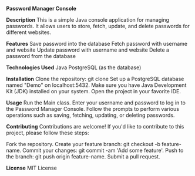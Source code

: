 **Password Manager Console**

**Description**
This is a simple Java console application for managing passwords. It allows users to store, fetch, update, and delete passwords for different websites.

**Features**
Save password into the database
Fetch password with username and website
Update password with username and website
Delete a password from the database

**Technologies Used**
Java
PostgreSQL (as the database)

**Installation**
Clone the repository:
git clone <repository-url>
Set up a PostgreSQL database named "Demo" on localhost:5432.
Make sure you have Java Development Kit (JDK) installed on your system.
Open the project in your favorite IDE.

**Usage**
Run the Main class.
Enter your username and password to log in to the Password Manager Console.
Follow the prompts to perform various operations such as saving, fetching, updating, or deleting passwords.

**Contributing**
Contributions are welcome! If you'd like to contribute to this project, please follow these steps:

Fork the repository.
Create your feature branch: git checkout -b feature-name.
Commit your changes: git commit -am 'Add some feature'.
Push to the branch: git push origin feature-name.
Submit a pull request.

**License**
MIT License

